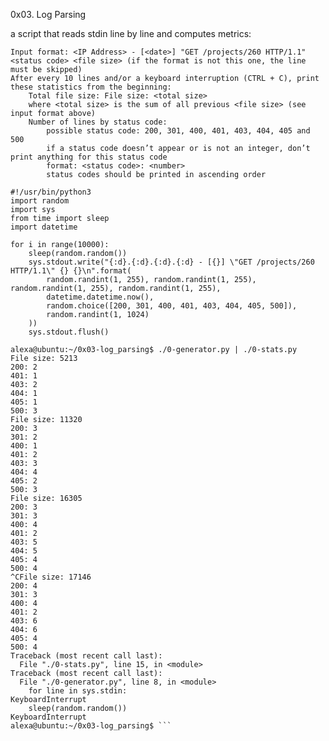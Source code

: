 0x03. Log Parsing

a script that reads stdin line by line and computes metrics:

    Input format: <IP Address> - [<date>] "GET /projects/260 HTTP/1.1" <status code> <file size> (if the format is not this one, the line must be skipped)
    After every 10 lines and/or a keyboard interruption (CTRL + C), print these statistics from the beginning:
        Total file size: File size: <total size>
        where <total size> is the sum of all previous <file size> (see input format above)
        Number of lines by status code:
            possible status code: 200, 301, 400, 401, 403, 404, 405 and 500
            if a status code doesn’t appear or is not an integer, don’t print anything for this status code
            format: <status code>: <number>
            status codes should be printed in ascending order


```alexa@ubuntu:~/0x03-log_parsing$ cat 0-generator.py
#!/usr/bin/python3
import random
import sys
from time import sleep
import datetime

for i in range(10000):
    sleep(random.random())
    sys.stdout.write("{:d}.{:d}.{:d}.{:d} - [{}] \"GET /projects/260 HTTP/1.1\" {} {}\n".format(
        random.randint(1, 255), random.randint(1, 255), random.randint(1, 255), random.randint(1, 255),
        datetime.datetime.now(),
        random.choice([200, 301, 400, 401, 403, 404, 405, 500]),
        random.randint(1, 1024)
    ))
    sys.stdout.flush()

alexa@ubuntu:~/0x03-log_parsing$ ./0-generator.py | ./0-stats.py 
File size: 5213
200: 2
401: 1
403: 2
404: 1
405: 1
500: 3
File size: 11320
200: 3
301: 2
400: 1
401: 2
403: 3
404: 4
405: 2
500: 3
File size: 16305
200: 3
301: 3
400: 4
401: 2
403: 5
404: 5
405: 4
500: 4
^CFile size: 17146
200: 4
301: 3
400: 4
401: 2
403: 6
404: 6
405: 4
500: 4
Traceback (most recent call last):
  File "./0-stats.py", line 15, in <module>
Traceback (most recent call last):
  File "./0-generator.py", line 8, in <module>
    for line in sys.stdin:
KeyboardInterrupt
    sleep(random.random())
KeyboardInterrupt
alexa@ubuntu:~/0x03-log_parsing$ ```
